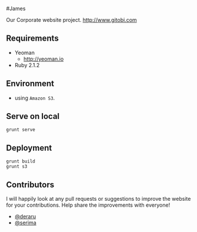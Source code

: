 #James

Our Corporate website project. http://www.gitobi.com

## Requirements

* Yeoman
	* http://yeoman.io
* Ruby 2.1.2

## Environment

* using `Amazon S3`.

## Serve on local

```
grunt serve
```

## Deployment 

```
grunt build
grunt s3
```

## Contributors

I will happily look at any pull requests or suggestions to improve the website for your contributions. Help share the improvements with everyone!

* [@deraru](https://github.com/deraru)
* [@serima](https://github.com/serima)
